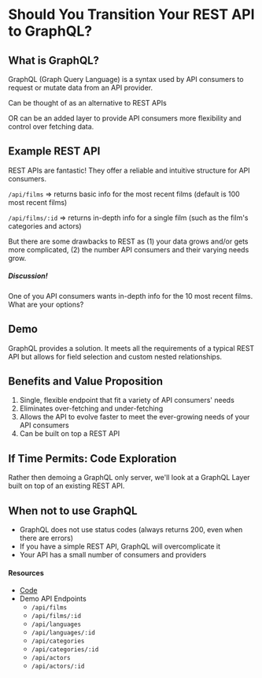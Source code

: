 # Should You Transition Your REST API to GraphQL?

## What is GraphQL?

GraphQL (Graph Query Language) is a syntax used by API consumers to request or mutate data from an API provider.

Can be thought of as an alternative to REST APIs 

OR can be an added layer to provide API consumers more flexibility and control over fetching data.

## Example REST API

REST APIs are fantastic! They offer a reliable and intuitive structure for API consumers.

`/api/films` => returns basic info for the most recent films (default is 100 most recent films)

`/api/films/:id` => returns in-depth info for a single film (such as the film's categories and actors)

But there are some drawbacks to REST as (1) your data grows and/or gets more complicated, (2) the number API consumers and their varying needs grow.

##### Discussion!
One of you API consumers wants in-depth info for the 10 most recent films. What are your options?

## Demo

GraphQL provides a solution. It meets all the requirements of a typical REST API but allows for field selection and custom nested relationships.

## Benefits and Value Proposition

1. Single, flexible endpoint that fit a variety of API consumers' needs
2. Eliminates over-fetching and under-fetching
3. Allows the API to evolve faster to meet the ever-growing needs of your API consumers
4. Can be built on top a REST API

## If Time Permits: Code Exploration

Rather then demoing a GraphQL only server, we'll look at a GraphQL Layer built on top of an existing REST API.

## When not to use GraphQL
- GraphQL does not use status codes (always returns 200, even when there are errors)
- If you have a simple REST API, GraphQL will overcomplicate it
- Your API has a small number of consumers and providers

#### Resources
- [Code](https://github.com/thuyanduong/graphql-films)
- Demo API Endpoints
  - `/api/films`
  - `/api/films/:id`
  - `/api/languages`
  - `/api/languages/:id`
  - `/api/categories`
  - `/api/categories/:id`
  - `/api/actors`
  - `/api/actors/:id`